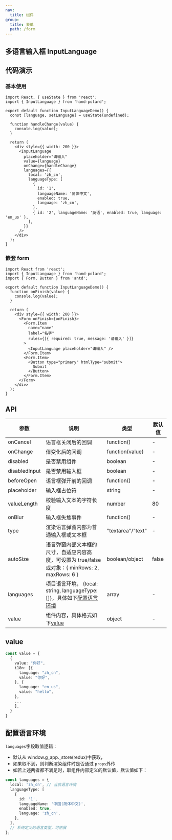 ```yaml
---
nav:
  title: 组件
group:
  title: 表单
  path: /form
---
```


## 多语言输入框 InputLanguage

## 代码演示

### 基本使用

```tsx
import React, { useState } from 'react';
import { InputLanguage } from 'hand-polard';

export default function InputLanguageDemo() {
  const [language, setLanguage] = useState(undefined);

  function handleChange(value) {
    console.log(value);
  }

  return (
    <div style={{ width: 200 }}>
      <InputLanguage
        placeholder="请输入"
        value={language}
        onChange={handleChange}
        languages={{
          local: 'zh_cn',
          languageType: [
            {
              id: '1',
              languageName: '简体中文',
              enabled: true,
              language: 'zh_cn',
            },
            { id: '2', languageName: '英语', enabled: true, language: 'en_us' },
          ],
        }}
      />
    </div>
  );
}
```

### 嵌套 form

```tsx
import React from 'react';
import { InputLanguage } from 'hand-polard';
import { Form, Button } from 'antd';

export default function InputLanguageDemo() {
  function onFinish(value) {
    console.log(value);
  }

  return (
    <div style={{ width: 200 }}>
      <Form onFinish={onFinish}>
        <Form.Item
          name="name"
          label="名字"
          rules={[{ required: true, message: '请输入' }]}
        >
          <InputLanguage placeholder="请输入" />
        </Form.Item>
        <Form.Item>
          <Button type="primary" htmlType="submit">
            Submit
          </Button>
        </Form.Item>
      </Form>
    </div>
  );
}
```

## API

| 参数          | 说明                                                                                             | 类型              | 默认值 |
| ------------- | ------------------------------------------------------------------------------------------------ | ----------------- | ------ |
| onCancel      | 语言框关闭后的回调                                                                               | function()        | -      |
| onChange      | 值变化后的回调                                                                                   | function(value)   | -      |
| disabled      | 是否禁用组件                                                                                     | boolean           | -      |
| disabledInput | 是否禁用输入框                                                                                   | boolean           | -      |
| beforeOpen    | 语言框弹开前的回调                                                                               | function()        | -      |
| placeholder   | 输入框占位符                                                                                     | string            | -      |
| valueLength   | 校验输入文本的字符长度                                                                           | number            | 80     |
| onBlur        | 输入框失焦事件                                                                                   | function()        | -      |
| type          | 渲染语言弹窗内部为普通输入框或文本框                                                             | "textarea"/"text" | -      |
| autoSize      | 语言弹窗内部文本框的尺寸，自适应内容高度，可设置为 true/false 或对象：{ minRows: 2, maxRows: 6 } | boolean/object    | false  |
| languages     | 项目语言环境， {local: string, languageType: []}，具体如下[配置语言环境](#language-type)         | array             | -      |
| value         | 组件内容，具体格式如下[value](#language-value)                                                   | object            | -      |

## <a id="language-value">value</a>

```ts
const value = {
  {
    value: "你好",
    i18n: [{
      language: "zh_cn",
      value: "你好",
    }, {
      language: "en_us",
      value: "hello",
    },
    ...
    ],
  }
}
```

## <a id="language-type">配置语言环境</a>

`languages`字段取值逻辑：

- 默认从 window.g_app.\_store(redux)中获取，
- 如果取不到，则判断渲染组件时是否通过 `props`外传
- 如若上述两者都不满足时，取组件内部定义的默认值，默认值如下：

```ts
const languages = {
  local: 'zh_cn', // 当前语言环境
  languageType: [
    {
      id: '1',
      languageName: '中国(简体中文)',
      enabled: true,
      language: 'zh_cn',
    },
  ],
  // 系统定义的语言类型，可拓展
};
```

